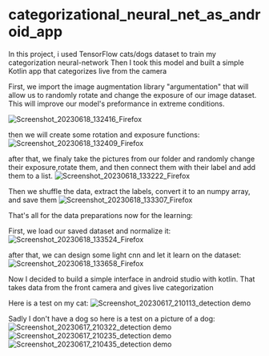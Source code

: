 # categorizational_neural_net_as_android_app


In this project, i used TensorFlow cats/dogs dataset to train my categorization neural-network
Then I took this model and built a simple Kotlin app that categorizes live from the camera


First, we import the image augmentation library "argumentation" that will allow us to randomly rotate and change the exposure of our image dataset. This will improve our model's preformance in extreme conditions.

![Screenshot_20230618_132416_Firefox](https://github.com/aizej/categorizational_neural_net_as_android_app/assets/61479273/330e3f2c-9d98-4d3b-96b1-d1f10c74c720)

then we will create some rotation and exposure functions:![Screenshot_20230618_132409_Firefox](https://github.com/aizej/categorizational_neural_net_as_android_app/assets/61479273/670dcd2d-a021-48f7-a69a-5f4e1e1352a0)

after that, we finaly take the pictures from our folder and randomly change their exposure,rotate them, and then connect them with their label and add them to a list.
![Screenshot_20230618_133222_Firefox](https://github.com/aizej/categorizational_neural_net_as_android_app/assets/61479273/fafd414f-efb2-4ae3-972b-2844308d0ae7)

Then we shuffle the data, extract the labels, convert it to an numpy array, and save them
![Screenshot_20230618_133307_Firefox](https://github.com/aizej/categorizational_neural_net_as_android_app/assets/61479273/e4d8e91f-20a7-4f37-a551-c23bd989a368)

That's all for the data preparations now for the learning:

First, we load our saved dataset and normalize it:
![Screenshot_20230618_133524_Firefox](https://github.com/aizej/categorizational_neural_net_as_android_app/assets/61479273/2fae0daf-9e66-48ad-b3cb-674d20b53e23)

after that, we can design some light cnn and let it learn on the dataset:
![Screenshot_20230618_133658_Firefox](https://github.com/aizej/categorizational_neural_net_as_android_app/assets/61479273/60d49d4c-9d40-41c3-8100-ce67ab551d5f)

Now I decided to build a simple interface in android studio with kotlin. That takes data from the front camera and gives live categorization

Here is a test on my cat:
![Screenshot_20230617_210113_detection demo](https://github.com/aizej/categorizational_neural_net_as_android_app/assets/61479273/06053837-f004-43d2-a3f0-59cfb5ab96ae)

Sadly I don't have a dog so here is a test on a picture of a dog:
![Screenshot_20230617_210322_detection demo](https://github.com/aizej/categorizational_neural_net_as_android_app/assets/61479273/99ccc58f-c812-486b-abe8-5aee730f2f40)
![Screenshot_20230617_210235_detection demo](https://github.com/aizej/categorizational_neural_net_as_android_app/assets/61479273/afce6207-49ca-44dc-9def-b8a40a2056d5)
![Screenshot_20230617_210435_detection demo](https://github.com/aizej/categorizational_neural_net_as_android_app/assets/61479273/f8547301-131e-4a56-9c84-d21f10936108)
